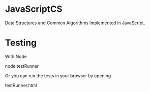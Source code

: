 JavaScriptCS
============

Data Structures and Common Algorithms Implemented in JavaScript.


Testing
========

With Node

node testRunner

Or you can run the tests in your browser by opening 

testRunner.html
